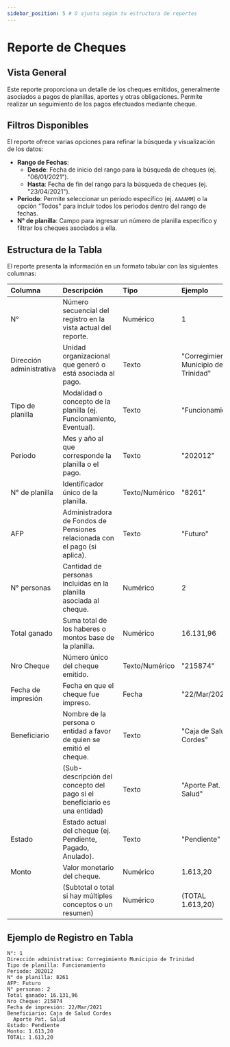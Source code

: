 ```yaml
---
sidebar_position: 5 # O ajusta según tu estructura de reportes
---
```


# Reporte de Cheques

## Vista General
Este reporte proporciona un detalle de los cheques emitidos, generalmente asociados a pagos de planillas, aportes y otras obligaciones. Permite realizar un seguimiento de los pagos efectuados mediante cheque.

## Filtros Disponibles
El reporte ofrece varias opciones para refinar la búsqueda y visualización de los datos:

-   **Rango de Fechas**:
    *   **Desde**: Fecha de inicio del rango para la búsqueda de cheques (ej. "06/01/2021").
    *   **Hasta**: Fecha de fin del rango para la búsqueda de cheques (ej. "23/04/2021").
-   **Periodo**: Permite seleccionar un periodo específico (ej. `AAAAMM`) o la opción "Todos" para incluir todos los periodos dentro del rango de fechas.
-   **N° de planilla**: Campo para ingresar un número de planilla específico y filtrar los cheques asociados a ella.

## Estructura de la Tabla
El reporte presenta la información en un formato tabular con las siguientes columnas:

| Columna                  | Descripción                                                                    | Tipo          | Ejemplo                                          |
| :----------------------- | :----------------------------------------------------------------------------- | :------------ | :----------------------------------------------- |
| N°                       | Número secuencial del registro en la vista actual del reporte.                 | Numérico      | 1                                                |
| Dirección administrativa | Unidad organizacional que generó o está asociada al pago.                      | Texto         | "Corregimiento Municipio de Trinidad"            |
| Tipo de planilla         | Modalidad o concepto de la planilla (ej. Funcionamiento, Eventual).            | Texto         | "Funcionamiento"                                 |
| Periodo                  | Mes y año al que corresponde la planilla o el pago.                            | Texto         | "202012"                                         |
| N° de planilla           | Identificador único de la planilla.                                            | Texto/Numérico| "8261"                                           |
| AFP                      | Administradora de Fondos de Pensiones relacionada con el pago (si aplica).     | Texto         | "Futuro"                                         |
| N° personas              | Cantidad de personas incluidas en la planilla asociada al cheque.              | Numérico      | 2                                                |
| Total ganado             | Suma total de los haberes o montos base de la planilla.                        | Numérico      | 16.131,96                                        |
| Nro Cheque               | Número único del cheque emitido.                                               | Texto/Numérico| "215874"                                         |
| Fecha de impresión       | Fecha en que el cheque fue impreso.                                            | Fecha         | "22/Mar/2021"                                    |
| Beneficiario             | Nombre de la persona o entidad a favor de quien se emitió el cheque.           | Texto         | "Caja de Salud Cordes"                           |
|                          | (Sub-descripción del concepto del pago si el beneficiario es una entidad)      | Texto         | "Aporte Pat. Salud"                              |
| Estado                   | Estado actual del cheque (ej. Pendiente, Pagado, Anulado).                     | Texto         | "Pendiente"                                      |
| Monto                    | Valor monetario del cheque.                                                    | Numérico      | 1.613,20                                         |
|                          | (Subtotal o total si hay múltiples conceptos o un resumen)                     | Numérico      | (TOTAL 1.613,20)                                 |

## Ejemplo de Registro en Tabla
```plaintext
N°: 1
Dirección administrativa: Corregimiento Municipio de Trinidad
Tipo de planilla: Funcionamiento
Periodo: 202012
N° de planilla: 8261
AFP: Futuro
N° personas: 2
Total ganado: 16.131,96
Nro Cheque: 215874
Fecha de impresión: 22/Mar/2021
Beneficiario: Caja de Salud Cordes
  Aporte Pat. Salud
Estado: Pendiente
Monto: 1.613,20
TOTAL: 1.613,20
